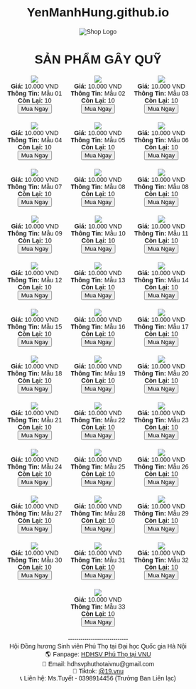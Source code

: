 # YenManhHung.github.io
<!DOCTYPE html>
<html lang="en">
<head>
    <meta charset="UTF-8">
    <meta name="viewport" content="width=device-width, initial-scale=1.0">
    <title>Shop</title>
    <link rel="stylesheet" href="body.css">
    <style>
        body {
    font-family: Arial, sans-serif;
    text-align: center;
}

.icon {
display: flex; /* Căn giữa ảnh */
justify-content: center;
align-items: center;
width: fit-content; /* Khung tự động điều chỉnh theo ảnh */
height: fit-content; /* Khung tự động điều chỉnh theo ảnh */
margin: auto; /* Căn giữa khung */
overflow: hidden; /* Ẩn phần dư thừa nếu có */
}
.icon img {
max-width: 100%; /* Ảnh vừa với khung */
height: auto; /* Đảm bảo tỷ lệ ảnh */
display: block; /* Loại bỏ khoảng trắng bên dưới ảnh */
}
.product-container {
    display: flex;
    justify-content: center;
    flex-wrap: wrap;
    gap: 20px;
    margin: 20px;
}

.product {
    border: 1px solid #ccc;
    padding: 10px;
    width: 200px;
    text-align: center;
}

.product img {
    max-width: 100%;
    height: auto;
}

.cart-container {
    margin-top: 20px;
    border: 1px solid #ccc;
    padding: 10px;
}

.cart-container h2 {
    margin-bottom: 10px;
}

#cart-items {
    list-style-type: none;
    padding: 0;
}

.product button {
    margin-top: 10px;
}
        </style>
</head>
<body>
    <div class="icon">
        <img src="images/asd.png" alt="Shop Logo">
    </div>
    <h1>SẢN PHẨM GÂY QUỸ</h1>
    <div class="product-container">
        <div class="product">
            <img src="images/Mau1.jpg">
            <div><strong>Giá:</strong> 10.000 VND</div>
            <div><strong>Thông Tin:</strong> Mẫu 01</div>
            <div><strong>Còn Lại:</strong> 10</div>
            <button onclick="window.open('https://forms.gle/b8HqUNBo6txgKNcd6', '_blank');">Mua Ngay</button>
        </div>
        <div class="product">
            <img src="images/Mau2.jpg">
            <div><strong>Giá:</strong> 10.000 VND</div>
            <div><strong>Thông Tin:</strong> Mẫu 02</div>
            <div><strong>Còn Lại:</strong> 10</div>
            <button onclick="window.open('https://forms.gle/b8HqUNBo6txgKNcd6', '_blank');">Mua Ngay</button>
        </div>
        <div class="product">
            <img src="images/Mau3.jpg">
            <div><strong>Giá:</strong> 10.000 VND</div>
            <div><strong>Thông Tin:</strong> Mẫu 03</div>
            <div><strong>Còn Lại:</strong> 10</div>
            <button onclick="window.open('https://forms.gle/b8HqUNBo6txgKNcd6', '_blank');">Mua Ngay</button>
        </div>
        <div class="product">
            <img src="images/Mau4.jpg">
            <div><strong>Giá:</strong> 10.000 VND</div>
            <div><strong>Thông Tin:</strong> Mẫu 04</div>
            <div><strong>Còn Lại:</strong> 10</div>
            <button onclick="window.open('https://forms.gle/b8HqUNBo6txgKNcd6', '_blank');">Mua Ngay</button>
        </div>
        <div class="product">
            <img src="images/Mau5.jpg">
            <div><strong>Giá:</strong> 10.000 VND</div>
            <div><strong>Thông Tin:</strong> Mẫu 05</div>
            <div><strong>Còn Lại:</strong> 10</div>
            <button onclick="window.open('https://forms.gle/b8HqUNBo6txgKNcd6', '_blank');">Mua Ngay</button>
        </div>
        <div class="product">
            <img src="images/Mau6.jpg">
            <div><strong>Giá:</strong> 10.000 VND</div>
            <div><strong>Thông Tin:</strong> Mẫu 06</div>
            <div><strong>Còn Lại:</strong> 10</div>
            <button onclick="window.open('https://forms.gle/b8HqUNBo6txgKNcd6', '_blank');">Mua Ngay</button>
        </div>
        <div class="product">
            <img src="images/Mau7.jpg">
            <div><strong>Giá:</strong> 10.000 VND</div>
            <div><strong>Thông Tin:</strong> Mẫu 07</div>
            <div><strong>Còn Lại:</strong> 10</div>
            <button onclick="window.open('https://forms.gle/b8HqUNBo6txgKNcd6', '_blank');">Mua Ngay</button>
        </div>
        <div class="product">
            <img src="images/Mau8.jpg">
            <div><strong>Giá:</strong> 10.000 VND</div>
            <div><strong>Thông Tin:</strong> Mẫu 08</div>
            <div><strong>Còn Lại:</strong> 10</div>
            <button onclick="window.open('https://forms.gle/b8HqUNBo6txgKNcd6', '_blank');">Mua Ngay</button>
        </div>
        <div class="product">
            <img src="images/Mau8.jpg">
            <div><strong>Giá:</strong> 10.000 VND</div>
            <div><strong>Thông Tin:</strong> Mẫu 08</div>
            <div><strong>Còn Lại:</strong> 10</div>
            <button onclick="window.open('https://forms.gle/b8HqUNBo6txgKNcd6', '_blank');">Mua Ngay</button>
        </div>
        <div class="product">
            <img src="images/Mau9.jpg">
            <div><strong>Giá:</strong> 10.000 VND</div>
            <div><strong>Thông Tin:</strong> Mẫu 09</div>
            <div><strong>Còn Lại:</strong> 10</div>
            <button onclick="window.open('https://forms.gle/b8HqUNBo6txgKNcd6', '_blank');">Mua Ngay</button>
        </div>
        <div class="product">
            <img src="images/Mau10.jpg">
            <div><strong>Giá:</strong> 10.000 VND</div>
            <div><strong>Thông Tin:</strong> Mẫu 10</div>
            <div><strong>Còn Lại:</strong> 10</div>
            <button onclick="window.open('https://forms.gle/b8HqUNBo6txgKNcd6', '_blank');">Mua Ngay</button>
        </div>
        <div class="product">
            <img src="images/Mau11.jpg">
            <div><strong>Giá:</strong> 10.000 VND</div>
            <div><strong>Thông Tin:</strong> Mẫu 11</div>
            <div><strong>Còn Lại:</strong> 10</div>
            <button onclick="window.open('https://forms.gle/b8HqUNBo6txgKNcd6', '_blank');">Mua Ngay</button>
        </div>
        <div class="product">
            <img src="images/Mau12.jpg">
            <div><strong>Giá:</strong> 10.000 VND</div>
            <div><strong>Thông Tin:</strong> Mẫu 12</div>
            <div><strong>Còn Lại:</strong> 10</div>
            <button onclick="window.open('https://forms.gle/b8HqUNBo6txgKNcd6', '_blank');">Mua Ngay</button>
        </div>
        <div class="product">
            <img src="images/Mau13.jpg">
            <div><strong>Giá:</strong> 10.000 VND</div>
            <div><strong>Thông Tin:</strong> Mẫu 13</div>
            <div><strong>Còn Lại:</strong> 10</div>
            <button onclick="window.open('https://forms.gle/b8HqUNBo6txgKNcd6', '_blank');">Mua Ngay</button>
        </div>
        <div class="product">
            <img src="images/Mau14.jpg">
            <div><strong>Giá:</strong> 10.000 VND</div>
            <div><strong>Thông Tin:</strong> Mẫu 14</div>
            <div><strong>Còn Lại:</strong> 10</div>
            <button onclick="window.open('https://forms.gle/b8HqUNBo6txgKNcd6', '_blank');">Mua Ngay</button>
        </div>
        <div class="product">
            <img src="images/Mau15.jpg">
            <div><strong>Giá:</strong> 10.000 VND</div>
            <div><strong>Thông Tin:</strong> Mẫu 15</div>
            <div><strong>Còn Lại:</strong> 10</div>
            <button onclick="window.open('https://forms.gle/b8HqUNBo6txgKNcd6', '_blank');">Mua Ngay</button>
        </div>
        <div class="product">
            <img src="images/Mau16.jpg">
            <div><strong>Giá:</strong> 10.000 VND</div>
            <div><strong>Thông Tin:</strong> Mẫu 16</div>
            <div><strong>Còn Lại:</strong> 10</div>
            <button onclick="window.open('https://forms.gle/b8HqUNBo6txgKNcd6', '_blank');">Mua Ngay</button>
        </div>
        <div class="product">
            <img src="images/Mau17.jpg">
            <div><strong>Giá:</strong> 10.000 VND</div>
            <div><strong>Thông Tin:</strong> Mẫu 17</div>
            <div><strong>Còn Lại:</strong> 10</div>
            <button onclick="window.open('https://forms.gle/b8HqUNBo6txgKNcd6', '_blank');">Mua Ngay</button>
        </div>
        <div class="product">
            <img src="images/Mau18.jpg">
            <div><strong>Giá:</strong> 10.000 VND</div>
            <div><strong>Thông Tin:</strong> Mẫu 18</div>
            <div><strong>Còn Lại:</strong> 10</div>
            <button onclick="window.open('https://forms.gle/b8HqUNBo6txgKNcd6', '_blank');">Mua Ngay</button>
        </div>
        <div class="product">
            <img src="images/Mau19.jpg">
            <div><strong>Giá:</strong> 10.000 VND</div>
            <div><strong>Thông Tin:</strong> Mẫu 19</div>
            <div><strong>Còn Lại:</strong> 10</div>
            <button onclick="window.open('https://forms.gle/b8HqUNBo6txgKNcd6', '_blank');">Mua Ngay</button>
        </div>
        <div class="product">
            <img src="images/Mau20.jpg">
            <div><strong>Giá:</strong> 10.000 VND</div>
            <div><strong>Thông Tin:</strong> Mẫu 20</div>
            <div><strong>Còn Lại:</strong> 10</div>
            <button onclick="window.open('https://forms.gle/b8HqUNBo6txgKNcd6', '_blank');">Mua Ngay</button>
        </div>
        <div class="product">
            <img src="images/Mau21.jpg">
            <div><strong>Giá:</strong> 10.000 VND</div>
            <div><strong>Thông Tin:</strong> Mẫu 21</div>
            <div><strong>Còn Lại:</strong> 10</div>
            <button onclick="window.open('https://forms.gle/b8HqUNBo6txgKNcd6', '_blank');">Mua Ngay</button>
        </div>
        <div class="product">
            <img src="images/Mau22.jpg">
            <div><strong>Giá:</strong> 10.000 VND</div>
            <div><strong>Thông Tin:</strong> Mẫu 22</div>
            <div><strong>Còn Lại:</strong> 10</div>
            <button onclick="window.open('https://forms.gle/b8HqUNBo6txgKNcd6', '_blank');">Mua Ngay</button>
        </div>
        <div class="product">
            <img src="images/Mau23.jpg">
            <div><strong>Giá:</strong> 10.000 VND</div>
            <div><strong>Thông Tin:</strong> Mẫu 23</div>
            <div><strong>Còn Lại:</strong> 10</div>
            <button onclick="window.open('https://forms.gle/b8HqUNBo6txgKNcd6', '_blank');">Mua Ngay</button>
        </div>
        <div class="product">
            <img src="images/Mau24.jpg">
            <div><strong>Giá:</strong> 10.000 VND</div>
            <div><strong>Thông Tin:</strong> Mẫu 24</div>
            <div><strong>Còn Lại:</strong> 10</div>
            <button onclick="window.open('https://forms.gle/b8HqUNBo6txgKNcd6', '_blank');">Mua Ngay</button>
        </div>
        <div class="product">
            <img src="images/Mau25.jpg">
            <div><strong>Giá:</strong> 10.000 VND</div>
            <div><strong>Thông Tin:</strong> Mẫu 25</div>
            <div><strong>Còn Lại:</strong> 10</div>
            <button onclick="window.open('https://forms.gle/b8HqUNBo6txgKNcd6', '_blank');">Mua Ngay</button>
        </div>
        <div class="product">
            <img src="images/Mau26.jpg">
            <div><strong>Giá:</strong> 10.000 VND</div>
            <div><strong>Thông Tin:</strong> Mẫu 26</div>
            <div><strong>Còn Lại:</strong> 10</div>
            <button onclick="window.open('https://forms.gle/b8HqUNBo6txgKNcd6', '_blank');">Mua Ngay</button>
        </div>
        <div class="product">
            <img src="images/Mau27.jpg">
            <div><strong>Giá:</strong> 10.000 VND</div>
            <div><strong>Thông Tin:</strong> Mẫu 27</div>
            <div><strong>Còn Lại:</strong> 10</div>
            <button onclick="window.open('https://forms.gle/b8HqUNBo6txgKNcd6', '_blank');">Mua Ngay</button>
        </div>
        <div class="product">
            <img src="images/Mau28.jpg">
            <div><strong>Giá:</strong> 10.000 VND</div>
            <div><strong>Thông Tin:</strong> Mẫu 28</div>
            <div><strong>Còn Lại:</strong> 10</div>
            <button onclick="window.open('https://forms.gle/b8HqUNBo6txgKNcd6', '_blank');">Mua Ngay</button>
        </div>
        <div class="product">
            <img src="images/Mau29.jpg">
            <div><strong>Giá:</strong> 10.000 VND</div>
            <div><strong>Thông Tin:</strong> Mẫu 29</div>
            <div><strong>Còn Lại:</strong> 10</div>
            <button onclick="window.open('https://forms.gle/b8HqUNBo6txgKNcd6', '_blank');">Mua Ngay</button>
        </div>
        <div class="product">
            <img src="images/Mau30.jpg">
            <div><strong>Giá:</strong> 10.000 VND</div>
            <div><strong>Thông Tin:</strong> Mẫu 30</div>
            <div><strong>Còn Lại:</strong> 10</div>
            <button onclick="window.open('https://forms.gle/b8HqUNBo6txgKNcd6', '_blank');">Mua Ngay</button>
        </div>
        <div class="product">
            <img src="images/Mau31.jpg">
            <div><strong>Giá:</strong> 10.000 VND</div>
            <div><strong>Thông Tin:</strong> Mẫu 31</div>
            <div><strong>Còn Lại:</strong> 10</div>
            <button onclick="window.open('https://forms.gle/b8HqUNBo6txgKNcd6', '_blank');">Mua Ngay</button>
        </div>
        <div class="product">
            <img src="images/Mau32.jpg">
            <div><strong>Giá:</strong> 10.000 VND</div>
            <div><strong>Thông Tin:</strong> Mẫu 32</div>
            <div><strong>Còn Lại:</strong> 10</div>
            <button onclick="window.open('https://forms.gle/b8HqUNBo6txgKNcd6', '_blank');">Mua Ngay</button>
        </div>
        <div class="product">
            <img src="images/Mau33.jpg">
            <div><strong>Giá:</strong> 10.000 VND</div>
            <div><strong>Thông Tin:</strong> Mẫu 33</div>
            <div><strong>Còn Lại:</strong> 10</div>
            <button onclick="window.open('https://forms.gle/b8HqUNBo6txgKNcd6', '_blank');">Mua Ngay</button>
        </div>
    </div>
    <footer> -----------------------------
      <div>  Hội Đồng hương Sinh viên Phú Thọ tại Đại học Quốc gia Hà Nội       </div>                                
      <div>🌎 Fanpage: <a href="https://www.facebook.com/hdhsvphuthotaivnu/" target="_blank">HDHSV Phú Thọ tại VNU</a></div>
      <div>     💌 Email:  hdhsvphuthotaivnu@gmail.com</div>
      <div>📱 Tiktok: <a href="https://www.tiktok.com/@19.vnu?_t=8mSD7tpPSeV&_r=" target="_blank">@19.vnu</a></div>
         <div>     📞 Liên hệ: Ms.Tuyết - 0398914456 (Trưởng Ban Liên lạc)</div>
        </footer>
</body>
</html>
